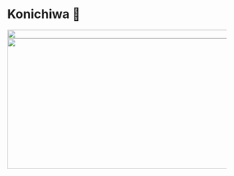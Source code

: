 <h1> Konichiwa 👋 </h1>
<img src="https://i.imgur.com/dBaSKWF.gif" height="20" width="1000">
<div align="center">
  <img src="https://media.giphy.com/media/dWesBcTLavkZuG35MI/giphy.gif" width="600" height="300"/>
</div>



